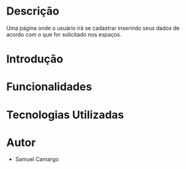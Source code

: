 # Descrição

Uma página onde o usuário irá se cadastrar inserindo seus dados de acordo com o que for solicitado nos espaços.

# Introdução

# Funcionalidades

# Tecnologias Utilizadas

# Autor

* Samuel Camargo